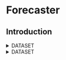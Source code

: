 # Forecaster
## Introduction


<details>
  <summary>DATASET</summary>
  
  ## Heading
  1. Download Raw Kitti 
  2. Extract images
     * With some
     * Sub bullets
</details>

<details>
  <summary>DATASET</summary>
  
  ## Heading
  1. Download Raw Kitti 
  2. Extract images
     * With some
     * Sub bullets
</details>

